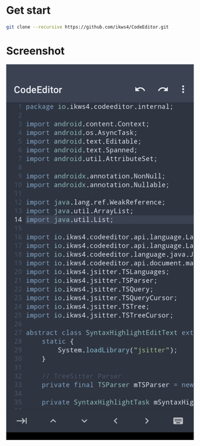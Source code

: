 # Get start
```bash
git clone --recursive https://github.com/ikws4/CodeEditor.git
```

# Screenshot
![1](screenshot/1.png)
